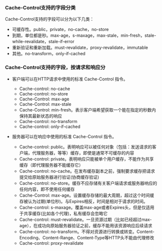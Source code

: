### Cache-Control支持的字段分类
Cache-Control支持的字段可以分为以下几类：
- 可缓存性。public，private，no-cache，no-store
- 到期，单位都是秒。max-age，s-maxage，max-stale，min-fresh，stale-while-revalidate，stale-if-error
- 重新验证和重新加载。must-revalidate，proxy-revalidate，immutable
- 其他。no-transform，only-if-cached


### Cache-Control支持的字段，按请求和响应分
- 客户端可以在HTTP请求中使用的标准 Cache-Control 指令。
    + Cache-control: no-cache
    + Cache-control: no-store
    + Cache-Control: max-age
    + Cache-Control: max-stale
    + Cache-Control: min-fresh。表示客户端希望获取一个能在指定的秒数内保持其最新状态的响应
    + Cache-control: no-transform
    + Cache-control: only-if-cached

- 服务器可以在响应中使用的标准 Cache-Control 指令。
    + Cache-control: public。表明响应可以被任何对象（包括：发送请求的客户端，代理服务器，等等）缓存，即使是通常不可缓存的内容
    + Cache-control: private。表明响应只能被单个用户缓存，不能作为共享缓存（即代理服务器不能缓存它）
    + Cache-control: no-cache。在发布缓存副本之前，强制要求缓存把请求提交给原始服务器进行验证(协商缓存验证)
    + Cache-control: no-store。缓存不应存储有关客户端请求或服务器响应的任何内容，即不使用任何缓存
    + Cache-Control: max-age。设置缓存存储的最大周期，超过这个时间缓存被认为过期(单位秒)。与Expires相反，时间是相对于请求的时间。
    + Cache-control: s-maxage。覆盖max-age或者Expires头，但是仅适用于共享缓存(比如各个代理)，私有缓存会忽略它
    + Cache-control: must-revalidate。一旦资源过期（比如已经超过max-age），在成功向原始服务器验证之前，缓存不能用该资源响应后续请求
    + Cache-control: no-transform。不得对资源进行转换或转变。Content-Encoding、Content-Range、Content-Type等HTTP头不能由代理修改
    + Cache-control: proxy-revalidate

